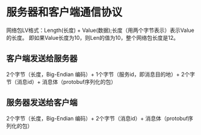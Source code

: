 # 服务器和客户端通信协议

网络包LV格式：Length(长度) + Value(数据);长度（用两个字节表示）表示Value的长度。
即如果Value长度为10，则Len的值为10，整个网络包长度是12。  

## 客户端发送给服务器

2个字节（长度，Big-Endian 编码）+ 1个字节（服务id，即消息目的地）+ 2个字节（消息id）+ 消息体（protobuf序列化的包）

## 服务器发送给客户端

2个字节（长度，Big-Endian 编码）+ 2个字节（消息id）+ 消息体（protobuf序列化的包）
